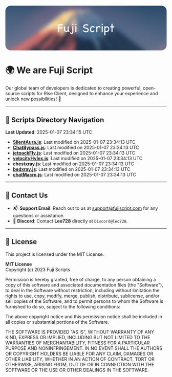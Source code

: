 ![Banner](.github/b.webp)

# 🌍 **We are Fuji Script**

Our global team of developers is dedicated to creating powerful, open-source scripts for Rise Client, designed to enhance your experience and unlock new possibilities! 🌟

---
<!-- SCRIPTS_NAVIGATION_START -->
## 📂 **Scripts Directory Navigation**

**Last Updated**: 2025-01-07 23:34:15 UTC

- **[SilentAura.js](scripts/SilentAura.js)**: Last modified on 2025-01-07 23:34:13 UTC
- **[ChatBypass.js](scripts/ChatBypass.js)**: Last modified on 2025-01-07 23:34:13 UTC
- **[jetpackFly.js](scripts/jetpackFly.js)**: Last modified on 2025-01-07 23:34:13 UTC
- **[velocityHylex.js](scripts/velocityHylex.js)**: Last modified on 2025-01-07 23:34:13 UTC
- **[chestxray.js](scripts/chestxray.js)**: Last modified on 2025-01-07 23:34:13 UTC
- **[bedxray.js](scripts/bedxray.js)**: Last modified on 2025-01-07 23:34:13 UTC
- **[chatMacro.js](scripts/chatMacro.js)**: Last modified on 2025-01-07 23:34:13 UTC

<!-- SCRIPTS_NAVIGATION_END -->

---

## 💬 **Contact Us**  
- 📬 **Support Email**: Reach out to us at [support@fujiscript.com](mailto:support@fujiscript.com) for any questions or assistance.  
- 💬 **Discord**: Contact **Leo728** directly at `Discord@leo728`.

---

## 📜 **License**

This project is licensed under the MIT License.  

**MIT License**  
Copyright (c) 2023 Fuji Scripts  

Permission is hereby granted, free of charge, to any person obtaining a copy of this software and associated documentation files (the "Software"), to deal in the Software without restriction, including without limitation the rights to use, copy, modify, merge, publish, distribute, sublicense, and/or sell copies of the Software, and to permit persons to whom the Software is furnished to do so, subject to the following conditions:  

The above copyright notice and this permission notice shall be included in all copies or substantial portions of the Software.  

THE SOFTWARE IS PROVIDED "AS IS", WITHOUT WARRANTY OF ANY KIND, EXPRESS OR IMPLIED, INCLUDING BUT NOT LIMITED TO THE WARRANTIES OF MERCHANTABILITY, FITNESS FOR A PARTICULAR PURPOSE AND NONINFRINGEMENT. IN NO EVENT SHALL THE AUTHORS OR COPYRIGHT HOLDERS BE LIABLE FOR ANY CLAIM, DAMAGES OR OTHER LIABILITY, WHETHER IN AN ACTION OF CONTRACT, TORT OR OTHERWISE, ARISING FROM, OUT OF OR IN CONNECTION WITH THE SOFTWARE OR THE USE OR OTHER DEALINGS IN THE SOFTWARE.  
